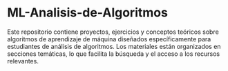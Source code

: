 # ML-Analisis-de-Algoritmos
Este repositorio contiene proyectos, ejercicios y conceptos teóricos sobre algoritmos de aprendizaje de máquina diseñados específicamente para estudiantes de análisis de algoritmos. Los materiales están organizados en secciones temáticas, lo que facilita la búsqueda y el acceso a los recursos relevantes.
